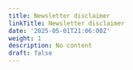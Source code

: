 ```yaml
---
title: Newsletter disclaimer
linkTitle: Newsletter disclaimer
date: '2025-05-01T21:06:00Z'
weight: 1
description: No content
draft: false
---
```



